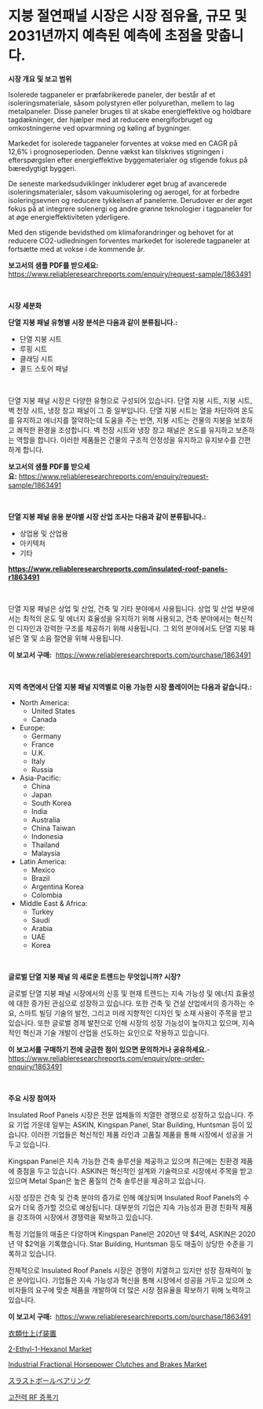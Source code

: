 <p><h1>지붕 절연패널 시장은 시장 점유율, 규모 및 2031년까지 예측된 예측에 초점을 맞춥니다.</h1></p><p><strong>시장 개요 및 보고 범위</strong></p>
<p><p>Isolerede tagpaneler er præfabrikerede paneler, der består af et isoleringsmateriale, såsom polystyren eller polyurethan, mellem to lag metalpaneler. Disse paneler bruges til at skabe energieffektive og holdbare tagdækninger, der hjælper med at reducere energiforbruget og omkostningerne ved opvarmning og køling af bygninger.</p><p>Markedet for isolerede tagpaneler forventes at vokse med en CAGR på 12,6% i prognoseperioden. Denne vækst kan tilskrives stigningen i efterspørgslen efter energieffektive byggematerialer og stigende fokus på bæredygtigt byggeri. </p><p>De seneste markedsudviklinger inkluderer øget brug af avancerede isoleringsmaterialer, såsom vakuumisolering og aerogel, for at forbedre isoleringsevnen og reducere tykkelsen af panelerne. Derudover er der øget fokus på at integrere solenergi og andre grønne teknologier i tagpaneler for at øge energieffektiviteten yderligere.</p><p>Med den stigende bevidsthed om klimaforandringer og behovet for at reducere CO2-udledningen forventes markedet for isolerede tagpaneler at fortsætte med at vokse i de kommende år.</p></p>
<p><strong>보고서의 샘플 PDF를 받으세요:</strong> <a href="https://www.reliableresearchreports.com/enquiry/request-sample/1863491">https://www.reliableresearchreports.com/enquiry/request-sample/1863491</a></p>
<p>&nbsp;</p>
<p><strong>시장 세분화</strong></p>
<p><strong>단열 지붕 패널 유형별 시장 분석은 다음과 같이 분류됩니다.:</strong></p>
<p><ul><li>단열 지붕 시트</li><li>루핑 시트</li><li>클래딩 시트</li><li>콜드 스토어 패널</li></ul></p>
<p>&nbsp;</p>
<p><p>단열 지붕 패널 시장은 다양한 유형으로 구성되어 있습니다. 단열 지붕 시트, 지붕 시트, 벽 천장 시트, 냉장 창고 패널이 그 중 일부입니다. 단열 지붕 시트는 열을 차단하여 온도를 유지하고 에너지를 절약하는데 도움을 주는 반면, 지붕 시트는 건물의 지붕을 보호하고 쾌적한 환경을 조성합니다. 벽 천장 시트와 냉장 창고 패널은 온도를 유지하고 보존하는 역할을 합니다. 이러한 제품들은 건물의 구조적 안정성을 유지하고 유지보수를 간편하게 합니다.</p></p>
<p><strong>보고서의 샘플 PDF를 받으세요:</strong>&nbsp;<a href="https://www.reliableresearchreports.com/enquiry/request-sample/1863491">https://www.reliableresearchreports.com/enquiry/request-sample/1863491</a></p>
<p>&nbsp;</p>
<p><strong> 단열 지붕 패널 응용 분야별 시장 산업 조사는 다음과 같이 분류됩니다.:</strong></p>
<p><ul><li>상업용 및 산업용</li><li>아키텍처</li><li>기타</li></ul></p>
<p><strong><a href="https://www.reliableresearchreports.com/insulated-roof-panels-r1863491">https://www.reliableresearchreports.com/insulated-roof-panels-r1863491</a></strong></p>
<p>&nbsp;</p>
<p><p>단열 지붕 패널은 상업 및 산업, 건축 및 기타 분야에서 사용됩니다. 상업 및 산업 부문에서는 최적의 온도 및 에너지 효율성을 유지하기 위해 사용되고, 건축 분야에서는 혁신적인 디자인과 강력한 구조를 제공하기 위해 사용됩니다. 그 외의 분야에서도 단열 지붕 패널은 열 및 소음 절연을 위해 사용됩니다.</p></p>
<p><strong>이 보고서 구매:</strong>&nbsp; <a href="https://www.reliableresearchreports.com/purchase/1863491">https://www.reliableresearchreports.com/purchase/1863491</a></p>
<p>&nbsp;</p>
<p><strong>지역 측면에서 단열 지붕 패널 지역별로 이용 가능한 시장 플레이어는 다음과 같습니다.:</strong></p>
<p><ul>
    <li>
        North America:
        <ul>
            <li>United States</li>
            <li>Canada</li>
        </ul>
    </li>
    <li>
        Europe:
        <ul>
            <li>Germany</li>
            <li>France</li>
            <li>U.K.</li>
            <li>Italy</li>
            <li>Russia</li>
        </ul>
    </li>
    <li>
        Asia-Pacific:
        <ul>
            <li>China</li>
            <li>Japan</li>
            <li>South Korea</li>
            <li>India</li>
            <li>Australia</li>
            <li>China Taiwan</li>
            <li>Indonesia</li>
            <li>Thailand</li>
            <li>Malaysia</li>
        </ul>
    </li>
    <li>
        Latin America:
        <ul>
            <li>Mexico</li>
            <li>Brazil</li>
            <li>Argentina Korea</li>
            <li>Colombia</li>
        </ul>
    </li>
    <li>
        Middle East & Africa:
        <ul>
            <li>Turkey</li>
            <li>Saudi</li>
            <li>Arabia</li>
            <li>UAE</li>
            <li>Korea</li>
        </ul>
    </li>
    </ul></p>
<p>&nbsp;</p>
<p><strong>글로벌 단열 지붕 패널 의 새로운 트렌드는 무엇입니까? 시장?</strong></p>
<p><p>글로벌 단열 지붕 패널 시장에서의 신흥 및 현재 트렌드는 지속 가능성 및 에너지 효율성에 대한 증가된 관심으로 성장하고 있습니다. 또한 건축 및 건설 산업에서의 증가하는 수요, 스마트 빌딩 기술의 발전, 그리고 미래 지향적인 디자인 및 소재 사용이 주목을 받고 있습니다. 또한 글로벌 경제 발전으로 인해 시장의 성장 가능성이 높아지고 있으며, 지속적인 혁신과 기술 개발이 산업을 선도하는 요인으로 작용하고 있습니다.</p></p>
<p><strong>이 보고서를 구매하기 전에 궁금한 점이 있으면 문의하거나 공유하세요.</strong>- <a href="https://www.reliableresearchreports.com/enquiry/pre-order-enquiry/1863491">https://www.reliableresearchreports.com/enquiry/pre-order-enquiry/1863491</a></p>
<p>&nbsp;</p>
<p><strong>주요 시장 참여자</strong></p>
<p><p>Insulated Roof Panels 시장은 전문 업체들의 치열한 경쟁으로 성장하고 있습니다. 주요 기업 가운데 일부는 ASKIN, Kingspan Panel, Star Building, Huntsman 등이 있습니다. 이러한 기업들은 혁신적인 제품 라인과 고품질 제품을 통해 시장에서 성공을 거두고 있습니다.</p><p>Kingspan Panel은 지속 가능한 건축 솔루션을 제공하고 있으며 최근에는 친환경 제품에 중점을 두고 있습니다. ASKIN은 혁신적인 설계와 기술력으로 시장에서 주목을 받고 있으며 Metal Span은 높은 품질의 건축 솔루션을 제공하고 있습니다.</p><p>시장 성장은 건축 및 건축 분야의 증가로 인해 예상되며 Insulated Roof Panels의 수요가 더욱 증가할 것으로 예상됩니다. 대부분의 기업은 지속 가능성과 환경 친화적 제품을 강조하여 시장에서 경쟁력을 확보하고 있습니다.</p><p>특정 기업들의 매출은 다양하며 Kingspan Panel은 2020년 약 $4억, ASKIN은 2020년 약 $2억을 기록했습니다. Star Building, Huntsman 등도 매출이 상당한 수준을 기록하고 있습니다.</p><p>전체적으로 Insulated Roof Panels 시장은 경쟁이 치열하고 있지만 성장 잠재력이 높은 분야입니다. 기업들은 지속 가능성과 혁신을 통해 시장에서 성공을 거두고 있으며 소비자들의 요구에 맞춘 제품을 개발하여 더 많은 시장 점유율을 확보하기 위해 노력하고 있습니다.</p></p>
<p><strong>이 보고서 구매:</strong>&nbsp;&nbsp;<a href="https://www.reliableresearchreports.com/purchase/1863491">https://www.reliableresearchreports.com/purchase/1863491</a></p>
<p><p><a href="https://medium.com/@jacksonwiza1924/%E8%A1%A3%E9%A1%9E%E4%BB%95%E4%B8%8A%E3%81%92%E8%A8%AD%E5%82%99%E5%B8%82%E5%A0%B4%E8%A6%8F%E6%A8%A1-%E5%B8%82%E5%A0%B4%E5%B1%95%E6%9C%9B%E3%81%A8%E5%B8%82%E5%A0%B4%E4%BA%88%E6%B8%AC-2024%E5%B9%B4%E3%81%8B%E3%82%892031%E5%B9%B4%E3%81%BE%E3%81%A7-43d1ce95d517">衣類仕上げ装置</a></p><p><a href="https://issuu.com/reportprime-2/docs/2-ethyl-1-hexanol-market-size-2030.pptx">2-Ethyl-1-Hexanol Market</a></p><p><a href="https://github.com/nathandecarvalho/Market-Research-Report-List-3/blob/main/industrial-fractional-horsepower-clutches-and-brakes-market.md">Industrial Fractional Horsepower Clutches and Brakes Market</a></p><p><a href="https://medium.com/@carlieshields/%E3%82%B9%E3%83%A9%E3%82%B9%E3%83%88%E3%83%9C%E3%83%BC%E3%83%AB%E3%83%99%E3%82%A2%E3%83%AA%E3%83%B3%E3%82%B0%E5%B8%82%E5%A0%B4%E5%B1%95%E6%9C%9B-%E6%A5%AD%E7%95%8C%E6%A6%82%E8%A6%81%E3%81%A8%E4%BA%88%E6%B8%AC-2024%E5%B9%B4%E3%81%8B%E3%82%892031%E5%B9%B4-0f52a108ddd8">スラストボールベアリング</a></p><p><a href="https://github.com/JackieFauhey9089475/Market-Research-Report-List-1/blob/main/547659441415.md">고전력 RF 증폭기</a></p></p>